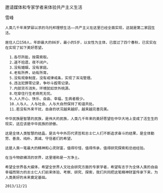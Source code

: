 邀请媒体和专家学者来体验共产主义生活

雪峰


    人类几千年来梦寐以求的乌托邦理想生活——共产主义在这里已经全面实现，这就是第二家园生活。

    居住人口150人，年龄最大的86岁，最小的5岁，以女性为主体，已度过了四个春秋，已实实在在实现了如下美好愿望。

      1.各尽所能，按需索取。
      2.道不拾遗，夜不闭户。
      3.没有婚姻，没有家庭。
      4.老有所养，幼有所育。
      5.没有规章制度，没有戒律戒条，实现了浑沌管理。
      6.违法犯罪零记录，争吵斗殴零记录。
      7.内部货币消失，环境犹如世外桃源。
      8.吃穿住行生老病死无忧。
      9.人人开心、快乐、自由、幸福，生病者极少。
      10.人与人、人与社会、人与大自然保持了和谐共处。
      11.若没有外来干扰，自身的状况越来越好，越来越完善完美。

    中华民族是智慧的民族，是伟大的民族，人类几千年来的美好愿望在中华大地上变成了活生生的现实，这应该是中华民族的骄傲。

    这是全体人类智慧的结晶，是古今中外历代贤哲和志士仁人们不断追求奋斗的结果，是全体勤劳、善良、纯朴、真诚、守信者们的希望。

    这是人类一笔最大的精神和心灵财富，值得珍惜，值得传承，值得研究探索和总结经验。

    在当今物欲横流的世界，这里堪称是一方净土。

    希望全世界各大媒体，希望全世界人文社会研究方面的专家学者，希望有志于为全体人类的自由幸福而努力的志士仁人们前来体验、考察、研究、探索，我们共同把这笔精神财富传承下来，为人类美好的未来奠定基础。
    
    2013/12/21



